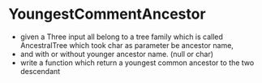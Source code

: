 # YoungestCommentAncestor
- given a Three input all belong to a tree family which is called AncestralTree which took char as parameter be ancestor name, 
- and with or without younger ancestor name. (null or char)
- write a function which return a youngest common ancestor to the two  descendant

